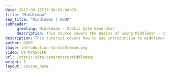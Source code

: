 ```yaml
---
date: 2017-09-18T17:36:01-04:00
title: "Middleman"
seo_title: "Middleman | GOUP"
subheader:
     greeting: Middleman - Static Site Generator
     description: This course covers the basics of using Middleman - Static Site Generator. Work your way through the videos/articles and I'll teach you everything you need to know to create a professional and scalable website or blog!
description: This tutorial covers how to use introduction to middleman in Middleman -  Static Site Generator.
author: GOUP
image: introduction-to-middleman.png
video: Ut-M7h5oiFQ
url: /static-site-generators/middleman/
weight: 1
layout: course_home
---
```

